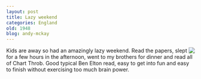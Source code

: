 ```yaml
---
layout: post
title: Lazy weekend
categories: England
old: 1948
blog: andy-mckay
---
```

<a style="float: right; padding 1em" href="http://www.amazon.ca/gp/redirect.html?ie=UTF8&location=http%3A%2F%2Fwww.amazon.ca%2FChart-Throb-Ben-Elton%2Fdp%2F0593057503%3Fie%3DUTF8%26s%3Dbooks%26qid%3D1174936996%26sr%3D8-1&tag=wwwzopezenorg-20&linkCode=ur2&camp=15121&creative=330641"><img src="http://ec1.images-amazon.com/images/P/0593057503.01._AA240_SCLZZZZZZZ_V45181516_.jpg" /></a>

<p>Kids are away so had an amazingly lazy weekend. Read the papers, slept for a few hours in the afternoon, went to my brothers for dinner and read all of Chart Throb. Good typical Ben Elton read, easy to get into fun and easy to finish without exercising too much brain power.</p>